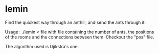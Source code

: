 # lemin
Find the quickest way through an anthill, and send the ants through it.

Usage : ./lemin < file
with file containing the number of ants, the positions of the rooms and the connections between them. Checkout the "pos" file.

The algorithm used is Djikstra's one.
